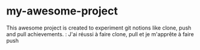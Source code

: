 # my-awesome-project
This awesome project is created to experiment git notions like clone, push and pull
achievements. : J'ai réussi à faire clone, pull et je m'apprête à faire push
